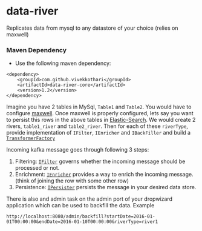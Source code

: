 # data-river
Replicates data from mysql to any datastore of your choice (relies on maxwell)

### Maven Dependency
* Use the following maven dependency:
```
<dependency>
    <groupId>com.github.vivekkothari</groupId>
    <artifactId>data-river-core</artifactId>
    <version>1.2</version>
</dependency>
```

Imagine you have 2 tables in MySql, `Table1` and `Table2`. You would have to configure [maxwell](http://maxwells-daemon.io).
Once maxwell is properly configured, lets say you want to persist this rows in the above tables in [Elastic-Search](https://www.elastic.co). We would create 2 rivers, `table1_river` and `table2_river`.
Then for each of these `riverType`, provide implementation of `IFilter`, `IEnricher` and `IBackFiller` and build a
[`TransformerFactory`](https://github.com/vivekkothari/data-river/blob/master/data-river-core/src/main/java/com/github/vivekkothari/river/service/TransformerFactory.java)

Incoming kafka message goes through following 3 steps:
1. Filtering: [`IFilter`](https://github.com/vivekkothari/data-river/blob/master/data-river-core/src/main/java/com/github/vivekkothari/river/service/IFilter.java) governs whether
the incoming message should be processed or not.
2. Enrichment: [`IEnricher`](https://github.com/vivekkothari/data-river/blob/master/data-river-core/src/main/java/com/github/vivekkothari/river/service/IEnricher.java) provides a
way to enrich the incoming message. (think of joining the row with some other row)
3. Persistence: [`IPersister`](https://github.com/vivekkothari/data-river/blob/master/data-river-core/src/main/java/com/github/vivekkothari/river/service/IPersister.java) persists
the message in your desired data store.

There is also and admin task on the admin port of your dropwizard application which can be used to backfill the data.
Example
```
http://localhost:8080/admin/backfill?startDate=2016-01-01T00:00:00&endDate=2016-01-10T00:00:00&riverType=river1
```

